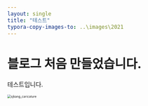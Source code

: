 ```yaml
---
layout: single
title: "테스트"
typora-copy-images-to: ..\images\2021
---
```


# 블로그 처음 만들었습니다.
테스트입니다.

<img src="E:\2021\기타\Fam\사진\sjkang_caricature.jpg" alt="sjkang_caricature" style="zoom:50%;" />